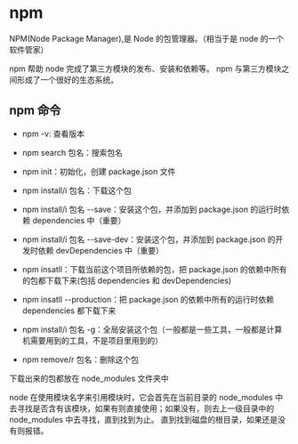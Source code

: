 # npm

NPM(Node Package Manager),是 Node 的包管理器。（相当于是 node 的一个软件管家）

npm 帮助 node 完成了第三方模块的发布、安装和依赖等。
npm 与第三方模块之间形成了一个很好的生态系统。

## npm 命令

- npm -v: 查看版本
- npm search 包名：搜索包名
- npm init：初始化，创建 package.json 文件

- npm install/i 包名：下载这个包
- npm install/i 包名 --save：安装这个包，并添加到 package.json 的运行时依赖 dependencies 中（重要）
- npm install/i 包名 --save-dev：安装这个包，并添加到 package.json 的开发时依赖 devDependencies 中（重要）
- npm insatll：下载当前这个项目所依赖的包，把 package.json 的依赖中所有的包都下载下来(包括 dependencies 和 devDependencies)
- npm insatll --production：把 package.json 的依赖中所有的运行时依赖 dependencies 都下载下来
- npm install/i 包名 -g：全局安装这个包（一般都是一些工具，一般都是计算机需要用到的工具，不是项目里用到的）

- npm remove/r 包名：删除这个包

下载出来的包都放在 node_modules 文件夹中

node 在使用模块名字来引用模块时，它会首先在当前目录的 node_modules 中去寻找是否含有该模块，如果有则直接使用；如果没有，则去上一级目录中的 node_modules 中去寻找，直到找到为止。
直到找到磁盘的根目录，如果还是没有则报错。
